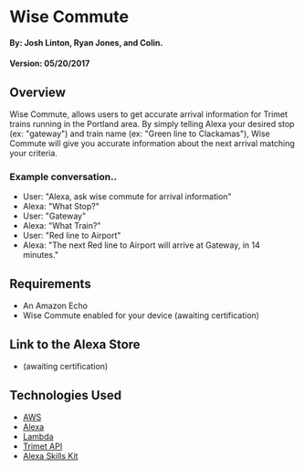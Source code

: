 # Wise Commute

#### By: Josh Linton, Ryan Jones, and Colin.
#### Version: 05/20/2017

## Overview
Wise Commute, allows users to get accurate arrival information for Trimet trains running in the Portland area. By simply telling Alexa your desired stop (ex: "gateway") and train name (ex: "Green line to Clackamas"), Wise Commute will give you accurate information about the next arrival matching your criteria.

### Example conversation..
* User: "Alexa, ask wise commute for arrival information"
* Alexa: "What Stop?"
* User: "Gateway"
* Alexa: "What Train?"
* User: "Red line to Airport"
* Alexa: "The next Red line to Airport will arrive at Gateway, in 14 minutes."

## Requirements
* An Amazon Echo
* Wise Commute enabled for your device (awaiting certification)

## Link to the Alexa Store
* (awaiting certification)

## Technologies Used

* [AWS]
* [Alexa]
* [Lambda]
* [Trimet API]
* [Alexa Skills Kit]

[AWS]: https://aws.amazon.com/
[Lambda]: https://aws.amazon.com/lambda/
[Trimet API]: https://developer.trimet.org/
[Alexa Skills Kit]: https://developer.amazon.com/alexa-skills-kit
[Alexa]: https://developer.amazon.com/alexa
